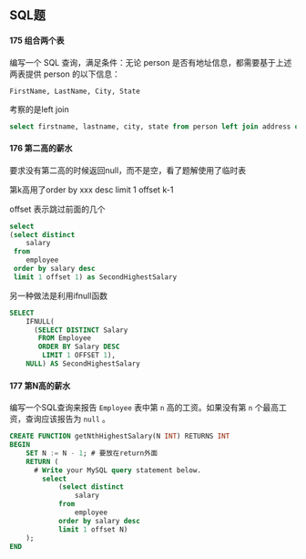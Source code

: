 ## SQL题

#### 175 组合两个表

编写一个 SQL 查询，满足条件：无论 person 是否有地址信息，都需要基于上述两表提供 person 的以下信息：

```
FirstName, LastName, City, State
```

考察的是left join

```sql
select firstname, lastname, city, state from person left join address on person.personid = address.personid
```



#### 176 第二高的薪水

要求没有第二高的时候返回null，而不是空，看了题解使用了临时表

第k高用了order by xxx desc limit 1 offset k-1

offset 表示跳过前面的几个

```sql
select 
(select distinct 
 	salary 
 from 
 	employee 
 order by salary desc 
 limit 1 offset 1) as SecondHighestSalary
```

另一种做法是利用ifnull函数

```sql
SELECT
    IFNULL(
      (SELECT DISTINCT Salary
       FROM Employee
       ORDER BY Salary DESC
        LIMIT 1 OFFSET 1),
    NULL) AS SecondHighestSalary
```



#### 177 第N高的薪水

编写一个SQL查询来报告 `Employee` 表中第 `n` 高的工资。如果没有第 `n` 个最高工资，查询应该报告为 `null` 。

```sql
CREATE FUNCTION getNthHighestSalary(N INT) RETURNS INT
BEGIN
    SET N := N - 1; # 要放在return外面
    RETURN (
      # Write your MySQL query statement below.    
        select 
            (select distinct 
 	            salary 
            from 
 	            employee 
            order by salary desc 
            limit 1 offset N) 
    );
END
```

